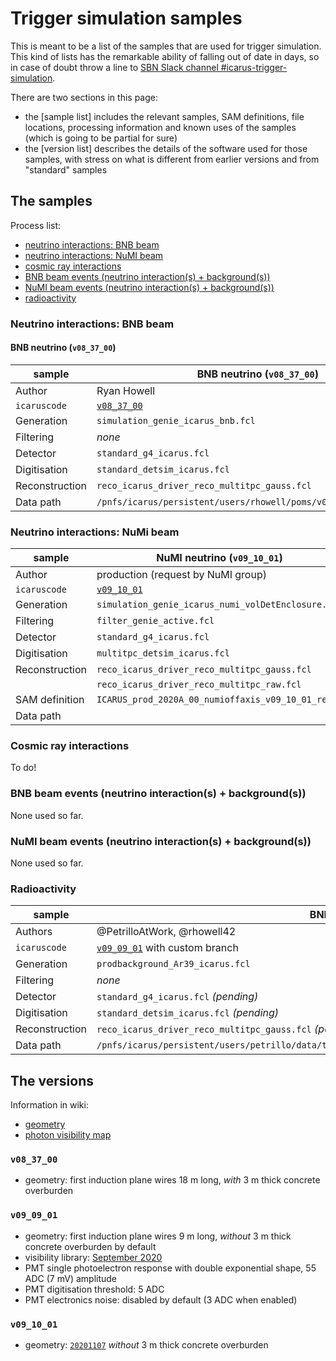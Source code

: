 Trigger simulation samples
===========================

This is meant to be a list of the samples that are used for trigger simulation.
This kind of lists has the remarkable ability of falling out of date in days, so in case of doubt throw a line to [SBN Slack channel #icarus-trigger-simulation](https://shortbaseline.slack.com/archives/G015B91SL8N).

There are two sections in this page:
* the [sample list] includes the relevant samples, SAM definitions,
  file locations, processing information and known uses of the samples
  (which is going to be partial for sure)
* the [version list] describes the details of the software used
  for those samples, with stress on what is different from earlier versions and
  from "standard" samples


## The samples #################################################################


Process list:
* [neutrino interactions: BNB beam](#neutrino-interactions-bnb-beam)
* [neutrino interactions: NuMI beam](#neutrino-interactions-numi-beam)
* [cosmic ray interactions](#cosmic-ray-interactions)
* [BNB beam events (neutrino interaction(s) + background(s))](#bnb-beam-events-neutrino-interactions--backgrounds)
* [NuMI beam events (neutrino interaction(s) + background(s))](#numi-beam-events-neutrino-interactions--backgrounds)
* [radioactivity](#radioactivity)


### Neutrino interactions: BNB beam ###########################################

#### BNB neutrino (`v08_37_00`)

sample         | BNB neutrino (`v08_37_00`)
-------------- | -----------------------------------------------------------------
Author         | Ryan Howell
`icaruscode`   | [`v08_37_00`](#v08_37_00)
Generation     | `simulation_genie_icarus_bnb.fcl`
Filtering      | _none_
Detector       | `standard_g4_icarus.fcl`
Digitisation   | `standard_detsim_icarus.fcl`
Reconstruction | `reco_icarus_driver_reco_multitpc_gauss.fcl`
Data path      | `/pnfs/icarus/persistent/users/rhowell/poms/v08_37_00/detsim/bnb` 


### Neutrino interactions: NuMi beam ##########################################

sample         | NuMI neutrino (`v09_10_01`)
-------------- | -----------------------------------------------------------------
Author         | production (request by NuMI group)
`icaruscode`   | [`v09_10_01`](#v09_10_01)
Generation     | `simulation_genie_icarus_numi_volDetEnclosure.fcl`
Filtering      | `filter_genie_active.fcl`
Detector       | `standard_g4_icarus.fcl`
Digitisation   | `multitpc_detsim_icarus.fcl`
Reconstruction | `reco_icarus_driver_reco_multitpc_gauss.fcl`
               | `reco_icarus_driver_reco_multitpc_raw.fcl `
SAM definition | `ICARUS_prod_2020A_00_numioffaxis_v09_10_01_reco2`
Data path      | 


### Cosmic ray interactions ###################################################

To do!



### BNB beam events (neutrino interaction(s) + background(s)) #################

None used so far.



### NuMI beam events (neutrino interaction(s) + background(s)) ################

None used so far.



### Radioactivity #############################################################

sample         | BNB neutrino (`v09_09_01`)
-------------- | -----------------------------------------------------------------
Authors        | @PetrilloAtWork, @rhowell42
`icaruscode`   | [`v09_09_01`](#v09_09_01) with custom branch
Generation     | `prodbackground_Ar39_icarus.fcl`
Filtering      | _none_
Detector       | `standard_g4_icarus.fcl` _(pending)_
Digitisation   | `standard_detsim_icarus.fcl` _(pending)_
Reconstruction | `reco_icarus_driver_reco_multitpc_gauss.fcl` _(pending)_
Data path      | `/pnfs/icarus/persistent/users/petrillo/data/trigger/20201112/v09_09_01/prodbackground_Ar39_icarus/filelists` 


## The versions ###############################################################

Information in wiki:

* [geometry](../Detector_geometry.md)
* [photon visibility map](../physics/PhotonLibrary.md)


### `v08_37_00`

* geometry: first induction plane wires 18 m long, _with_ 3 m thick concrete overburden


### `v09_09_01`

* geometry: first induction plane wires 9 m long, _without_ 3 m thick concrete overburden by default
* visibility library: [September 2020](../physics/PhotonLibrary.md#20200925)
* PMT single photoelectron response with double exponential shape, 55 ADC (7 mV) amplitude
* PMT digitisation threshold: 5 ADC
* PMT electronics noise: disabled by default (3 ADC when enabled)

### `v09_10_01`

* geometry: [`20201107`](https://sbnsoftware.github.io/icaruscode_wiki/Detector_geometry.html) _without_ 3 m thick concrete overburden

